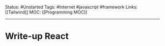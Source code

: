 Status: #Unstarted 
Tags: #Internet #javascript #framework
Links: [[Tailwind]]
MOC: [[Programming MOC]]
___
# Write-up React